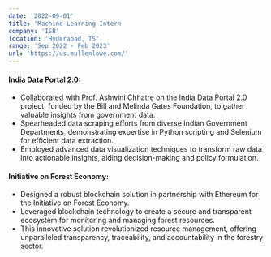 ```yaml
---
date: '2022-09-01'
title: 'Machine Learning Intern'
company: 'ISB'
location: 'Hyderabad, TS'
range: 'Sep 2022 - Feb 2023'
url: 'https://us.mullenlowe.com/'
---
```



#### India Data Portal 2.0: 
- Collaborated with Prof. Ashwini Chhatre on the India Data Portal 2.0 project, funded by the Bill and Melinda Gates Foundation, to gather valuable insights from government data.
- Spearheaded data scraping efforts from diverse Indian Government Departments, demonstrating expertise in Python scripting and Selenium for efficient data extraction.
- Employed advanced data visualization techniques to transform raw data into actionable insights, aiding decision-making and policy formulation.
#### Initiative on Forest Economy:
- Designed a robust blockchain solution in partnership with Ethereum for the Initiative on Forest Economy.
- Leveraged blockchain technology to create a secure and transparent ecosystem for monitoring and managing forest resources.
- This innovative solution revolutionized resource management, offering unparalleled transparency, traceability, and accountability in the forestry sector.
